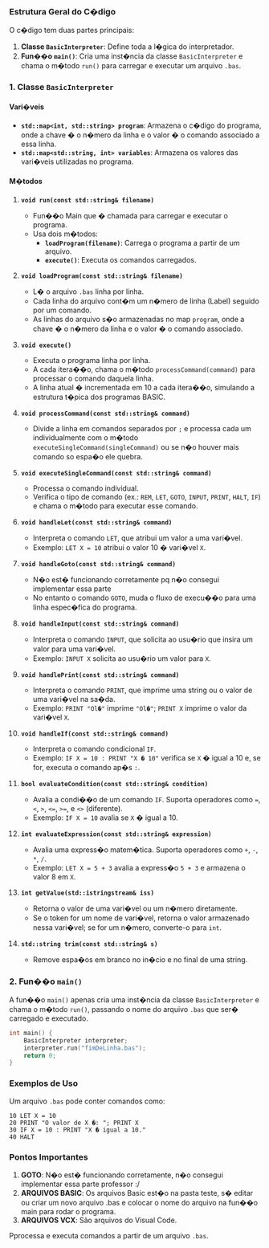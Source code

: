 ### Estrutura Geral do C�digo

O c�digo tem duas partes principais:
1. **Classe `BasicInterpreter`**: Define toda a l�gica do interpretador.
2. **Fun��o `main()`**: Cria uma inst�ncia da classe `BasicInterpreter` e chama o m�todo `run()` para carregar e executar um arquivo `.bas`.

### 1. Classe `BasicInterpreter`

#### Vari�veis
- **`std::map<int, std::string> program`**: Armazena o c�digo do programa, onde a chave � o n�mero da linha e o valor � o comando associado a essa linha.
- **`std::map<std::string, int> variables`**: Armazena os valores das vari�veis utilizadas no programa.

#### M�todos

1. **`void run(const std::string& filename)`**
   - Fun��o Main que � chamada para carregar e executar o programa.
   - Usa dois m�todos:
     - **`loadProgram(filename)`**: Carrega o programa a partir de um arquivo.
     - **`execute()`**: Executa os comandos carregados.

2. **`void loadProgram(const std::string& filename)`**
   - L� o arquivo `.bas` linha por linha.
   - Cada linha do arquivo cont�m um n�mero de linha (Label) seguido por um comando.
   - As linhas do arquivo s�o armazenadas no map `program`, onde a chave � o n�mero da linha e o valor � o comando associado.
   
3. **`void execute()`**
   - Executa o programa linha por linha.
   - A cada itera��o, chama o m�todo `processCommand(command)` para processar o comando daquela linha.
   - A linha atual � incrementada em 10 a cada itera��o, simulando a estrutura t�pica dos programas BASIC.
   
4. **`void processCommand(const std::string& command)`**
   - Divide a linha em comandos separados por `;` e processa cada um individualmente com o m�todo `executeSingleCommand(singleCommand)` ou se n�o houver mais comando so espa�o ele quebra.

5. **`void executeSingleCommand(const std::string& command)`**
   - Processa o comando individual.
   - Verifica o tipo de comando (ex.: `REM`, `LET`, `GOTO`, `INPUT`, `PRINT`, `HALT`, `IF`) e chama o m�todo para executar esse comando.

6. **`void handleLet(const std::string& command)`**
   - Interpreta o comando `LET`, que atribui um valor a uma vari�vel.
   - Exemplo: `LET X = 10` atribui o valor 10 � vari�vel `X`.

7. **`void handleGoto(const std::string& command)`**
   - N�o est� funcionando corretamente pq n�o consegui implementar essa parte
   - No entanto o comando `GOTO`, muda o fluxo de execu��o para uma linha espec�fica do programa.

8. **`void handleInput(const std::string& command)`**
   - Interpreta o comando `INPUT`, que solicita ao usu�rio que insira um valor para uma vari�vel.
   - Exemplo: `INPUT X` solicita ao usu�rio um valor para `X`.

9. **`void handlePrint(const std::string& command)`**
   - Interpreta o comando `PRINT`, que imprime uma string ou o valor de uma vari�vel na sa�da.
   - Exemplo: `PRINT "Ol�"` imprime `"Ol�"`; `PRINT X` imprime o valor da vari�vel `X`.

10. **`void handleIf(const std::string& command)`**
    - Interpreta o comando condicional `IF`.
    - Exemplo: `IF X = 10 : PRINT "X � 10"` verifica se `X` � igual a 10 e, se for, executa o comando ap�s `:`.

11. **`bool evaluateCondition(const std::string& condition)`**
    - Avalia a condi��o de um comando `IF`. Suporta operadores como `=`, `<`, `>`, `<=`, `>=`, e `<>` (diferente).
    - Exemplo: `IF X = 10` avalia se `X` � igual a 10.

12. **`int evaluateExpression(const std::string& expression)`**
    - Avalia uma express�o matem�tica. Suporta operadores como `+`, `-`, `*`, `/`.
    - Exemplo: `LET X = 5 + 3` avalia a express�o `5 + 3` e armazena o valor 8 em `X`.

13. **`int getValue(std::istringstream& iss)`**
    - Retorna o valor de uma vari�vel ou um n�mero diretamente.
    - Se o token for um nome de vari�vel, retorna o valor armazenado nessa vari�vel; se for um n�mero, converte-o para `int`.

14. **`std::string trim(const std::string& s)`**
    - Remove espa�os em branco no in�cio e no final de uma string.

### 2. Fun��o `main()`

A fun��o `main()` apenas cria uma inst�ncia da classe `BasicInterpreter` e chama o m�todo `run()`, passando o nome do arquivo `.bas` que ser� carregado e executado.

```cpp
int main() {
    BasicInterpreter interpreter;
    interpreter.run("fimDeLinha.bas");
    return 0;
}
```

### Exemplos de Uso

Um arquivo `.bas` pode conter comandos como:

```bas
10 LET X = 10
20 PRINT "O valor de X �: "; PRINT X
30 IF X = 10 : PRINT "X � igual a 10."
40 HALT
```

### Pontos Importantes

1. **GOTO**: N�o est� funcionando corretamente, n�o consegui implementar essa parte professor :/
2. **ARQUIVOS BASIC**: Os arquivos Basic est�o  na pasta teste, s� editar ou criar um novo arquivo .bas e colocar o nome do arquivo na fun��o main para rodar o programa.
3. **ARQUIVOS VCX**: São arquivos do Visual Code.

Pprocessa e executa comandos a partir de um arquivo `.bas`.